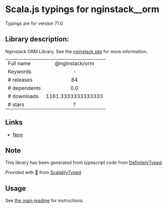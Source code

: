 
# Scala.js typings for nginstack__orm

Typings are for version 71.0

## Library description:
Nginstack ORM Library. See the [nginstack site](nginstack.com) for more information.

|                    |                 |
| ------------------ | :-------------: |
| Full name          | @nginstack/orm |
| Keywords           | - |
| # releases         | 84 |
| # dependents       | 0.0 |
| # downloads        | 1161.3333333333333 |
| # stars            | ? |

## Links
- [Npm](https://www.npmjs.com/package/%40nginstack%2Form)
    


## Note
This library has been generated from typescript code from [DefinitelyTyped](https://definitelytyped.org).

Provided with :purple_heart: from [ScalablyTyped](https://github.com/oyvindberg/ScalablyTyped)

## Usage
See [the main readme](../../readme.md) for instructions.


